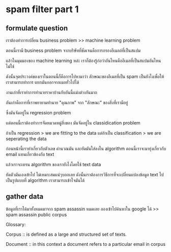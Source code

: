 # spam filter part 1

## formulate question

เราต้องทำการเปลี่ยน business problem >> machine learning problem

ตอนนี้เรามี business problem จากบริษัทที่ชัดเจนคือการกรองอีเมลล์ที่เป็นสแปม

แล้วในมุมมองของ machine learning หล่ะ เราก็ต้องรู้ก่อว่าอันไหนคืออีเมลที่เป็นสแปมอันไหนไม่ใช่ 

ดังนั้นจุตประวงค์ของเราในตอนนี้ก็คือการไปหามาว่า ลักษณะของอีเมลที่เป็น spam เป็นยังไงเพื่อให้เราสามารถทำการ แยกมันออกจากเมลทั่วไปได้

งานเก่าที่เราทำการทำนายราคาบ้านกับอันนี้แม่งต่างกันมาก

อันเก่าคือการที่เราพยายามทำนาย "คุณภาพ" จาก "ลักษณะ" ของสิ่งที่เรามีอยู่

ซึ่งมันจัดอยู่ใน regression problem

แต่ตอนนี้เราต้องทำการจัดหมวดหมู่สิ่งของ มันจัดอยู่ใน classidication problem

ถ้าเป็น regression > we are fitting to the data 
แต่ถ้าเป็น classification > we are seperating the data

ก่อนหน้านี้เราทำเกี่ยวกับตัวเลข คำนวณมัน และยัดมันใส่ลงใน algorithm
ตอนนี้เราจะมายุ่งเกี่ยวกับ email แทนเกี่ยวข้องกับ text 

แล้วเราจะเทรน algorithm ของเรายังไงโดยใช้ text data

ยัดตัวมันเองเข้าไป ไม่เหมาะสมแน่ๆบอกเลย ดังนั้นเราต้องการวิธีการที่จะเปลี่ยนแปลงข้อมูล text ไปเป็นรูปแบบที่ algorithm เราสามารถเข้าใจมันได้

## gather data
 
ข้อมูลที่เราได้มาทั้งหมดมาจาก spam assassin หมดเลย ลองเข้าไปค้นหาใน google ได้ >> spam assassin public corpus


Glossary:

Corpus
:: is defined as a large and structured set of texts.

Document
:: in this context a document refers to a particular email in corpus